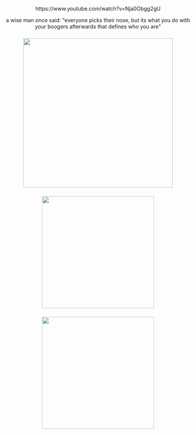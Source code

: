 <p align="center">https://www.youtube.com/watch?v=Nja0Obgg2gU</p>
<p align="center">a wise man once said: "everyone picks their nose, but its what you do with your boogers afterwards that defines who you are"</p>

###

<div align="center">
  <img height="400" src="https://cdn.discordapp.com/attachments/1040759899359039519/1330925228271996938/Screenshot_2025-01-11_172238.png?ex=678fc035&is=678e6eb5&hm=5a34119e191c0620f4e80721d7ca4430ccfd0dac233663c42a2d790b6648177d&"  />
</div>

###

<div align="center">
  <img height="300" src="https://cdn.discordapp.com/attachments/1040759899359039519/1330929211258568825/artworks-000104670389-sqs9om-t500x500.jpg?ex=678fc3eb&is=678e726b&hm=04cd8da039601c4d17f13622485fd5acc75240c0140f79f72247211054ceb448&"  />
</div>

###

<div align="center">
  <img height="300" src="https://cdn.discordapp.com/attachments/1040759899359039519/1330927040043417723/The_Simple_Plot_of_Metal_Gear_Solid.png?ex=678fc1e5&is=678e7065&hm=9289044a0cb30600f5f2474b4873730e0df7a1a51edc6a21ba69ba84cfc42d9c&"  />
</div>

###
